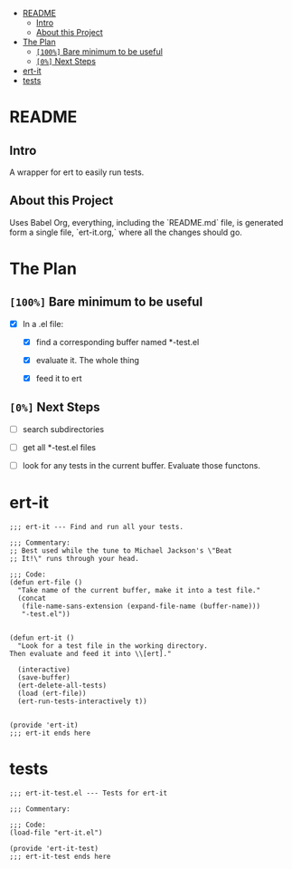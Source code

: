- [README](#orgbc8fa1c)
  - [Intro](#org3e65c14)
  - [About this Project](#org0f2a13d)
- [The Plan](#org2897cd0)
  - [<code>[100%]</code> Bare minimum to be useful](#org807c9ae)
  - [<code>[0%]</code> Next Steps](#org267541e)
- [ert-it](#org2d63ab3)
- [tests](#orge693901)



<a id="orgbc8fa1c"></a>

# README




<a id="org3e65c14"></a>

## Intro

A wrapper for ert to easily run tests.


<a id="org0f2a13d"></a>

## About this Project

Uses Babel Org, everything, including the \`README.md\` file, is generated form a single file, \`ert-it.org,\` where all the changes should go.


<a id="org2897cd0"></a>

# The Plan


<a id="org807c9ae"></a>

## <code>[100%]</code> Bare minimum to be useful

-   [X] In a .el file:
    -   [X] find a corresponding buffer named \*-test.el
    -   [X] evaluate it. The whole thing
    -   [X] feed it to ert


<a id="org267541e"></a>

## <code>[0%]</code> Next Steps

-   [ ] search subdirectories
-   [ ] get all \*-test.el files
-   [ ] look for any tests in the current buffer. Evaluate those functons.


<a id="org2d63ab3"></a>

# ert-it

```emacs-lisp
;;; ert-it --- Find and run all your tests.

;;; Commentary:
;; Best used while the tune to Michael Jackson's \"Beat
;; It!\" runs through your head.

;;; Code:
(defun ert-file ()
  "Take name of the current buffer, make it into a test file."
  (concat
   (file-name-sans-extension (expand-file-name (buffer-name)))
   "-test.el"))


(defun ert-it ()
  "Look for a test file in the working directory.
Then evaluate and feed it into \\[ert]."

  (interactive)
  (save-buffer)
  (ert-delete-all-tests)
  (load (ert-file))
  (ert-run-tests-interactively t))


(provide 'ert-it)
;;; ert-it ends here
```


<a id="orge693901"></a>

# tests

```emacs-lisp
;;; ert-it-test.el --- Tests for ert-it

;;; Commentary:

;;; Code:
(load-file "ert-it.el")

(provide 'ert-it-test)
;;; ert-it-test ends here
```
